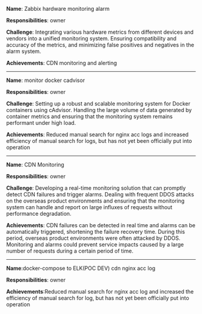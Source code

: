 **Name**: Zabbix hardware monitoring alarm

**Responsibilities**: owner

**Challenge**: Integrating various hardware metrics from different devices and vendors into a unified monitoring system. Ensuring compatibility and accuracy of the metrics, and minimizing false positives and negatives in the alarm system.

**Achievements**: CDN monitoring and alerting

---

**Name**: monitor docker cadvisor

**Responsibilities**: owner

**Challenge**: Setting up a robust and scalable monitoring system for Docker containers using cAdvisor. Handling the large volume of data generated by container metrics and ensuring that the monitoring system remains performant under high load.

**Achievements**: Reduced manual search for nginx acc logs and increased efficiency of manual search for logs, but has not yet been officially put into operation

---

**Name**: CDN Monitoring


**Responsibilities**: owner

**Challenge**: Developing a real-time monitoring solution that can promptly detect CDN failures and trigger alarms. Dealing with frequent DDOS attacks on the overseas product environments and ensuring that the monitoring system can handle and report on large influxes of requests without performance degradation.

**Achievements**: CDN failures can be detected in real time and alarms can be automatically triggered, shortening the failure recovery time. During this period, overseas product environments were often attacked by DDOS. Monitoring and alarms could prevent service impacts caused by a large number of requests during a certain period of time.

---

**Name**:docker-compose to ELK(POC DEV) cdn nginx acc log 

**Responsibilities**: owner

**Achievements**:Reduced manual search for nginx acc log and increased the efficiency of manual search for log, but has not yet been officially put into operation
